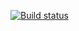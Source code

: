 [![Build status](https://ci.appveyor.com/api/projects/status/eh6y5j02ah3n4apd/branch/main?svg=true)](https://ci.appveyor.com/project/wsch1/bdd/branch/main)